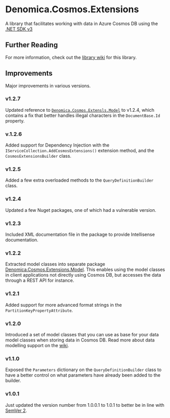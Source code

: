 ﻿# Denomica.Cosmos.Extensions

A library that facilitates working with data in Azure Cosmos DB using the [.NET SDK v3](https://docs.microsoft.com/azure/cosmos-db/sql/sql-api-sdk-dotnet-standard)

## Further Reading

For more information, check out the [library wiki](https://github.com/Denomica/Denomica.Cosmos.Extensions/wiki) for this library.

## Improvements

Major improvements in various versions.

### v1.2.7

Updated reference to [`Denomica.Cosmos.Extensls.Model`](https://www.nuget.org/packages/Denomica.Cosmos.Extensions.Model/) to v1.2.4, which contains a fix that better handles illegal characters in the `DocumentBase.Id` property.

### v.1.2.6

Added support for Dependency Injection with the `IServiceCollection.AddCosmosExtensions()` extension method, and the `CosmosExtensionsBuilder` class.

### v1.2.5

Added a few extra overloaded methods to the `QueryDefinitionBuilder` class.

### v1.2.4

Updated a few Nuget packages, one of which had a vulnerable version.

### v1.2.3

Included XML documentation file in the package to provide Intellisense documentation.

### v1.2.2

Extracted model classes into separate package [Denomica.Cosmos.Extensions.Model](https://www.nuget.org/packages/Denomica.Cosmos.Extensions.Model). This enables using the model classes in client applications not directly using Cosmos DB, but accesses the data through a REST API for instance.

### v1.2.1

Added support for more advanced format strings in the `PartitionKeyPropertyAttribute`.

### v1.2.0

Introduced a set of model classes that you can use as base for your data model classes when storing data in Cosmos DB. Read more about data modelling support on the [wiki](https://github.com/Denomica/Denomica.Cosmos.Extensions/wiki/Data-Modelling).

### v1.1.0

Exposed the `Parameters` dictionary on the `QueryDefinitionBuilder` class to have a better control on what parameters have already been added to the builder.

### v1.0.1

Just updated the version number from 1.0.0.1 to 1.0.1 to better be in line with [SemVer 2](https://semver.org/).





